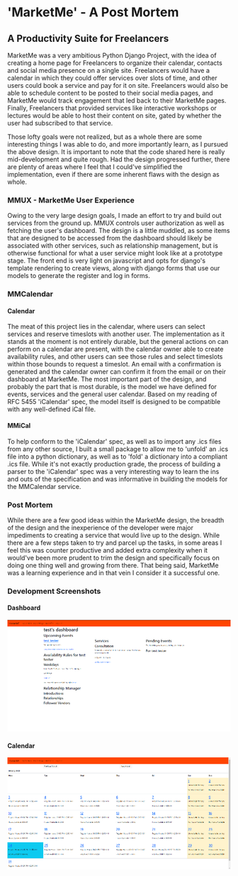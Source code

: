 # 'MarketMe' - A Post Mortem
## A Productivity Suite for Freelancers

MarketMe was a very ambitious Python Django Project, with the idea of creating a home page for Freelancers
to organize their calendar, contacts and social media presence on a single site.  Freelancers would have a calendar
in which they could offer services over slots of time, and other users could book a service and pay for it on site.
Freelancers would also be able to schedule content to be posted to their social media pages, and MarketMe would
track engagement that led back to their MarketMe pages.  Finally, Freelancers that provided services like interactive
workshops or lectures would be able to host their content on site, gated by whether the user had subscribed to that service.

Those lofty goals were not realized, but as a whole there are some interesting things I was able to do, and more importantly
learn, as I pursued the above design.  It is important to note that the code shared here is really mid-development and quite
rough.  Had the design progressed further, there are plenty of areas where I feel that I could've simplified the implementation, 
even if there are some inherent flaws with the design as whole.  

### MMUX - MarketMe User Experience
Owing to the very large design goals, I made an effort to try and build out services from the ground up.  MMUX controls user 
authorization as well as fetching the user's dashboard.  The design is a little muddled, as some items that are designed to be accessed
from the dashboard should likely be associated with other services, such as relationship management, but is otherwise functional for what
a user service might look like at a prototype stage.  The front end is very light on javascript and opts for django's template rendering
to create views, along with django forms that use our models to generate the register and log in forms.  

### MMCalendar

#### Calendar
The meat of this project lies in the calendar, where users can select services and reserve timeslots with another user.  The implementation
as it stands at the moment is not entirely durable, but the general actions on can perform on a calendar are present, with the calendar owner
able to create availability rules, and other users can see those rules and select timeslots within those bounds to request a timeslot.  An email
with a confirmation is generated and the calendar owner can confirm it from the email or on their dashboard at MarketMe.  The most important part
of the design, and probably the part that is most durable, is the model we have defined for events, services and the general user calendar.  Based
on my reading of RFC 5455 'iCalendar' spec, the model itself is designed to be compatible with any well-defined iCal file.

#### MMiCal
To help conform to the 'iCalendar' spec, as well as to import any .ics files from any other source, I built a small package to allow me to
'unfold' an .ics file into a python dictionary, as well as to 'fold' a dictionary into a compliant .ics file.  While it's not exactly production
grade, the process of building a parser to the 'iCalendar' spec was a very interesting way to learn the ins and outs of the specification and was
informative in building the models for the MMCalendar service.  

### Post Mortem
While there are a few good ideas within the MarketMe design, the breadth of the design and the inexperience of the developer were major
impediments to creating a service that would live up to the design.  While there are a few steps taken to try and parcel up the tasks,
in some areas I feel this was counter productive and added extra complexity when it would've been more prudent to trim the design and 
specifically focus on doing one thing well and growing from there.  That being said, MarketMe was a learning experience and in that
vein I consider it a successful one.  

### Development Screenshots
#### Dashboard
![Dashboard](Dashboard.png)

#### Calendar
![Calendar](Calendar.png)



